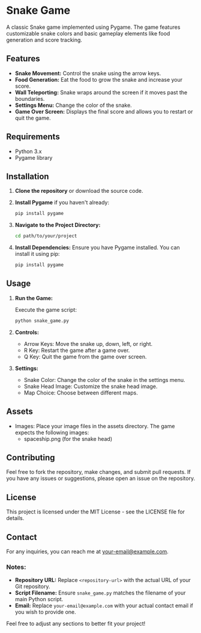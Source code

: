 # Snake Game

A classic Snake game implemented using Pygame. The game features customizable snake colors and basic gameplay elements like food generation and score tracking.

## Features

- **Snake Movement:** Control the snake using the arrow keys.
- **Food Generation:** Eat the food to grow the snake and increase your score.
- **Wall Teleporting:** Snake wraps around the screen if it moves past the boundaries.
- **Settings Menu:** Change the color of the snake.
- **Game Over Screen:** Displays the final score and allows you to restart or quit the game.

## Requirements

- Python 3.x
- Pygame library

## Installation

1. **Clone the repository** or download the source code.

2. **Install Pygame** if you haven't already:

   ```bash
   pip install pygame
   ```
2. **Navigate to the Project Directory:**
   ```bash
   cd path/to/your/project
   ```
3. **Install Dependencies:**
   Ensure you have Pygame installed. You can install it using pip:
   ```bash
   pip install pygame
   ```

## Usage
1. **Run the Game:**

   Execute the game script:

   ```bash
   python snake_game.py
   ```

2. **Controls:**

   * Arrow Keys: Move the snake up, down, left, or right.
   * R Key: Restart the game after a game over.
   * Q Key: Quit the game from the game over screen.
   
4. **Settings:**

   * Snake Color: Change the color of the snake in the settings menu.
   * Snake Head Image: Customize the snake head image.
   * Map Choice: Choose between different maps.

## Assets

   * Images: Place your image files in the assets directory. The game expects the following images:
      * spaceship.png (for the snake head)

## Contributing
Feel free to fork the repository, make changes, and submit pull requests. If you have any issues or suggestions, please open an issue on the repository.

## License
This project is licensed under the MIT License - see the LICENSE file for details.

## Contact
For any inquiries, you can reach me at your-email@example.com.

### Notes:
- **Repository URL:** Replace `<repository-url>` with the actual URL of your Git repository.
- **Script Filename:** Ensure `snake_game.py` matches the filename of your main Python script.
- **Email:** Replace `your-email@example.com` with your actual contact email if you wish to provide one.

Feel free to adjust any sections to better fit your project!
